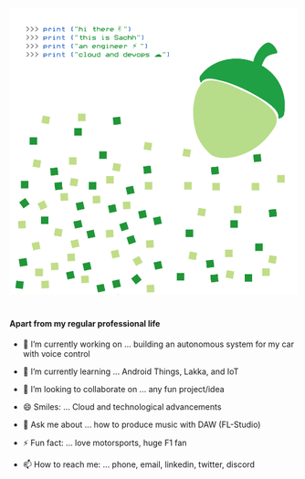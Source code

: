 ![Sachleens](https://github.com/legionsandbox/legionsandbox/blob/main/Sachleen_Gits_2.jpg)




#
#
#
##
###
#### Apart from my regular professional life

- 🔭 I’m currently working on ... building an autonomous system for my car with voice control
- 🌱 I’m currently learning ... Android Things, Lakka, and IoT 
- 👯 I’m looking to collaborate on ... any fun project/idea
- 😄 Smiles: ... Cloud and technological advancements 

- 💬 Ask me about ... how to produce music with DAW (FL-Studio)
- ⚡ Fun fact: ... love motorsports, huge F1 fan
- 📫 How to reach me: ... phone, email, linkedin, twitter, discord
